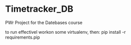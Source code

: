 # Timetracker_DB
PWr Project for the Datebases course

to run effectivel workon some virtualenv, then:
pip install -r requirements.pip 

